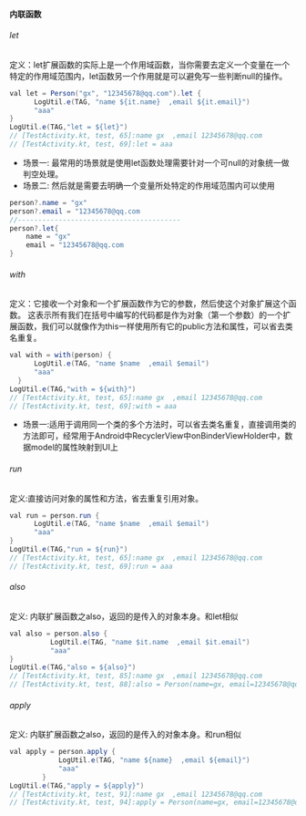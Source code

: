 


#### 内联函数

######  let
 定义：let扩展函数的实际上是一个作用域函数，当你需要去定义一个变量在一个特定的作用域范围内，let函数另一个作用就是可以避免写一些判断null的操作。
```java
val let = Person("gx", "12345678@qq.com").let {
      LogUtil.e(TAG, "name ${it.name}  ,email ${it.email}")
      "aaa"
}
LogUtil.e(TAG,"let = ${let}")
// [TestActivity.kt, test, 65]:name gx  ,email 12345678@qq.com
// [TestActivity.kt, test, 69]:let = aaa

```
- 场景一: 最常用的场景就是使用let函数处理需要针对一个可null的对象统一做判空处理。
- 场景二: 然后就是需要去明确一个变量所处特定的作用域范围内可以使用

```java
person?.name = "gx"
person?.email = "12345678@qq.com
//----------------------------------------
person?.let{
    name = "gx"
    email = "12345678@qq.com
}

```

######  with
 定义：它接收一个对象和一个扩展函数作为它的参数，然后使这个对象扩展这个函数。 这表示所有我们在括号中编写的代码都是作为对象（第一个参数）的一个扩展函数，我们可以就像作为this一样使用所有它的public方法和属性，可以省去类名重复。
```java
val with = with(person) {
      LogUtil.e(TAG, "name $name  ,email $email")
      "aaa"
  }
LogUtil.e(TAG,"with = ${with}")
// [TestActivity.kt, test, 65]:name gx  ,email 12345678@qq.com
// [TestActivity.kt, test, 69]:with = aaa
```
- 场景一:适用于调用同一个类的多个方法时，可以省去类名重复，直接调用类的方法即可，经常用于Android中RecyclerView中onBinderViewHolder中，数据model的属性映射到UI上



######  run
定义:直接访问对象的属性和方法，省去重复引用对象。
```java
val run = person.run {
      LogUtil.e(TAG, "name $name  ,email $email")
      "aaa"
}
LogUtil.e(TAG,"run = ${run}")
// [TestActivity.kt, test, 65]:name gx  ,email 12345678@qq.com
// [TestActivity.kt, test, 69]:run = aaa
```

###### also
定义: 内联扩展函数之also，返回的是传入的对象本身。和let相似
```java
val also = person.also {
          LogUtil.e(TAG, "name $it.name  ,email $it.email")
          "aaa"
}
LogUtil.e(TAG,"also = ${also}")
// [TestActivity.kt, test, 85]:name gx  ,email 12345678@qq.com
// [TestActivity.kt, test, 88]:also = Person(name=gx, email=12345678@qq.com)
```

###### apply
定义: 内联扩展函数之also，返回的是传入的对象本身。和run相似
```java
val apply = person.apply {
            LogUtil.e(TAG, "name ${name}  ,email ${email}")
            "aaa"
        }
LogUtil.e(TAG,"apply = ${apply}")
// [TestActivity.kt, test, 91]:name gx  ,email 12345678@qq.com
// [TestActivity.kt, test, 94]:apply = Person(name=gx, email=12345678@qq.com)
```
